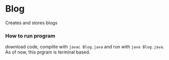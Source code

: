 # Blog
 Creates and stores blogs 

### How to run program
download code, compilte with `javac Blog.java` and run with `java Blog.java`. As of now, this prgram is terminal based.
